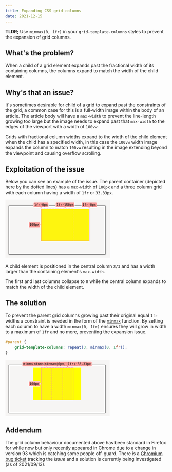```yaml
---
title: Expanding CSS grid columns
date: 2021-12-15
---
```


**TLDR;** Use `minmax(0, 1fr)` in your `grid-template-columns` styles to prevent
the expansion of grid columns.

## What's the problem?

When a child of a grid element expands past the fractional width of its
containing columns, the columns expand to match the width of the child element.

## Why's that an issue?

It's sometimes desirable for child of a grid to expand past the constraints of
the grid, a common case for this is a full-width image within the body of an
article. The article body will have a `max-width` to prevent the line-length
growing too large but the image needs to expand past that `max-width` to the
edges of the viewport with a width of `100vw`.

Grids with fractional column widths expand to the width of the child element
when the child has a specified width, in this case the `100vw` width image
expands the column to match `100vw` resulting in the image extending beyond the
viewpoint and causing overflow scrolling.

## Exploitation of the issue

Below you can see an example of the issue. The parent container (depicted here
by the dotted lines) has a `max-width` of `100px` and a three column grid with
each column having a width of `1fr` or `33.33px`.

![Broken grid](images/grid-broken.png)

A child element is positioned in the central column `2/3` and has a width larger
than the containing element's `max-width`.

The first and last columns collapse to `0` while the central column expands to
match the width of the child element.

## The solution

To prevent the parent grid columns growing past their original equal `1fr`
widths a constraint is needed in the form of the [`minmax`][minmax] function. By
setting each column to have a width `minmax(0, 1fr)` ensures they will grow in
width to a maximum of `1fr` and no more, preventing the expansion issue.

```CSS
#parent {
	grid-template-columns: repeat(3, minmax(0, 1fr));
}
```

![Working grid](images/grid-working.png)

## Addendum

The grid column behaviour documented above has been standard in Firefox for
while now but only recently appeared in Chrome due to a change in version 93
which is catching some people off-guard. There is a
[Chromium bug ticket][bug-tracker] tracking the _issue_ and a solution is
currently being investigated (as of 2021/09/13).

[minmax]: https://developer.mozilla.org/en-US/docs/Web/CSS/minmax()
[bug-tracker]: https://bugs.chromium.org/p/chromium/issues/detail?id=1247594
